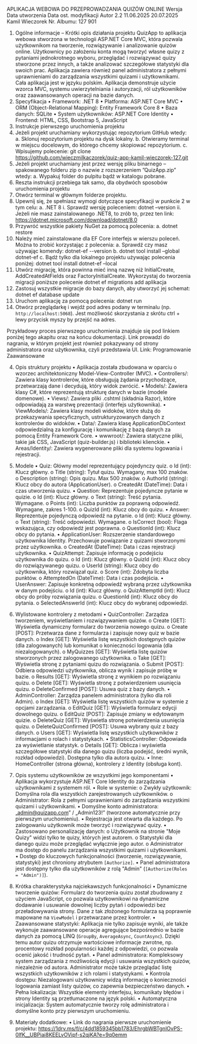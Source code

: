 
APLIKACJA WEBOWA DO PRZEPROWADZANIA QUIZÓW ONLINE
Wersja	Data utworzenia	Data ost. modyfikacji	Autor
2.2	11.06.2025	20.07.2025	Kamil Wieczorek 
Nr. Albumu: 127 901
1.	Ogólne informacje – Krótki opis działania projektu
QuizApp to aplikacja webowa stworzona w technologii ASP.NET Core MVC, która pozwala użytkownikom na tworzenie, rozwiązywanie i analizowanie quizów online. Użytkownicy po założeniu konta mogą tworzyć własne quizy z pytaniami jednokrotnego wyboru, przeglądać i rozwiązywać quizy stworzone przez innych, a także analizować szczegółowe statystyki dla swoich prac. Aplikacja zawiera również panel administratora z pełnymi uprawnieniami do zarządzania wszystkimi quizami i użytkownikami. Cała aplikacja jest w języku polskim. Aplikacja demonstruje użycie wzorca MVC, systemu uwierzytelniania i autoryzacji, ról użytkowników oraz zaawansowanych operacji na bazie danych.
2.	Specyfikacja
•	Framework: .NET 8
•	Platforma: ASP.NET Core MVC
•	ORM (Object-Relational Mapping): Entity Framework Core 8
•	Baza danych: SQLite
•	System użytkowników: ASP.NET Core Identity
•	Frontend: HTML, CSS, Bootstrap 5, JavaScript
3.	Instrukcje pierwszego uruchomienia projektu
1.	Jeżeli projekt uruchamiany wykorzystując repozytorium GitHub wtedy: 
a.	Sklonuj repozytorium projektu na dysk lokalny.
b.	Otwieramy terminal w miejscu docelowym, do którego chcemy skopiować repozytorium.
c.	Wpisujemy polecenie:
git clone https://github.com/wieczmilkaczorek/quiz-app-kamil-wieczorek-127.git
2.	Jeżeli projekt uruchamiany jest przez wersję pliku binarnego – spakowanego folderu zip o nazwie z rozszerzeniem ”QuizApp.zip” wtedy:
a.	Wypakuj folder do pulpitu bądź w katalogu pobrane.
3.	Reszta instrukcji przebiega tak samo, dla obydwóch sposobów uruchomienia projektu
4.	Otwórz terminal w głównym folderze projektu.
5.	Upewnij się, że spełniasz wymogi dotyczące specyfikacji w punkcie 2 w tym celu:
a.	.NET 8 
i.	Sprawdź wersję poleceniem: dotnet –version
ii.	Jeżeli nie masz zainstalowanego .NET8, to zrób to, przez ten link:
https://dotnet.microsoft.com/download/dotnet/8.0
6.	Przywróć wszystkie pakiety NuGet za pomocą polecenia:
a.	dotnet restore
7.	Należy mieć zainstalowane dla EF Core interfejs w wierszu poleceń. Można to zrobić korzystając z polecenia:
a.	Sprawdź czy masz używając komendy: dotnet-ef --version
b.	dotnet tool install –global dotnet-ef
c.	Bądź tylko dla lokalnego projektu używając polecenia poniżej:
dotnet tool install dotnet-ef –local
8.	Utwórz migrację, która powinna mieć inną nazwę niż InitialCreate, AddCreatedAtFields oraz FactoryInitialCreate. Wykorzystaj do tworzenia migracji poniższe polecenie
dotnet ef migrations add aplikacja
9.	Zastosuj wszystkie migracje do bazy danych, aby utworzyć jej schemat:
dotnet ef database update
10.	Uruchom aplikację za pomocą polecenia:
dotnet run
11.	Otwórz przeglądarkę i wejdź pod adres podany w terminalu (np. `http://localhost:5068`). Jest możliwość skorzystania z skrótu ctrl + lewy przycisk myszy by przejść na adres.
 

Przykładowy proces pierwszego uruchomienia znajduje się pod linkiem poniżej tego akapitu oraz na końcu dokumentacji. Link prowadzi do nagrania, w którym projekt jest również pokazywany od strony administratora oraz użytkownika, czyli przedstawia UI.
Link: Programowanie Zaawansowane

4.	Opis struktury projektu
•	Aplikacja została zbudowana w oparciu o wzorzec architektoniczny Model-View-Controller (MVC).
•	Controllers/: Zawiera klasy kontrolerów, które obsługują żądania przychodzące, przetwarzają dane i decydują, który widok zwrócić.
•	Models/: Zawiera klasy C#, które reprezentują strukturę danych w bazie (modele domenowe).
•	Views/: Zawiera pliki .cshtml (składnia Razor), które odpowiadają za warstwę prezentacji (interfejs użytkownika).
•	ViewModels/: Zawiera klasy modeli widoków, które służą do przekazywania specyficznych, ustrukturyzowanych danych z kontrolerów do widoków.
•	Data/: Zawiera klasę ApplicationDbContext odpowiedzialną za konfigurację i komunikację z bazą danych za pomocą Entity Framework Core.
•	wwwroot/: Zawiera statyczne pliki, takie jak CSS, JavaScript (quiz-builder.js) i biblioteki klienckie.
•	Areas/Identity/: Zawiera wygenerowane pliki dla systemu logowania i rejestracji.

5.	Modele
•	Quiz: Główny model reprezentujący pojedynczy quiz.
o	Id (int): Klucz główny.
o	Title (string): Tytuł quizu. Wymagany, max 100 znaków.
o	Description (string): Opis quizu. Max 500 znaków.
o	AuthorId (string): Klucz obcy do autora (ApplicationUser).
o	CreatedAt (DateTime): Data i czas utworzenia quizu.
•	Question: Reprezentuje pojedyncze pytanie w quizie.
o	Id  (int): Klucz główny.
o	Text (string): Treść pytania. Wymagane.
o	Points (int): Liczba punktów za poprawną odpowiedź. Wymagane, zakres 1-100.
o	QuizId (int): Klucz obcy do quizu.
•	Answer: Reprezentuje pojedynczą odpowiedź na pytanie.
o	Id (int): Klucz główny.
o	Text (string): Treść odpowiedzi. Wymagane.
o	IsCorrect (bool): Flaga wskazująca, czy odpowiedź jest poprawna.
o	QuestionId (int): Klucz obcy do pytania.
•	ApplicationUser: Rozszerzenie standardowego użytkownika Identity. Przechowuje powiązanie z quizami stworzonymi przez użytkownika.
o	CreatedAt (DateTime): Data i czas rejestracji użytkownika.
•	QuizAttempt: Zapisuje informację o podejściu użytkownika do quizu.
o	Id (int): Klucz główny.
o	QuizId (int): Klucz obcy do rozwiązywanego quizu.
o	UserId (string): Klucz obcy do użytkownika, który rozwiązał quiz.
o	Score (int): Zdobyta liczba punktów.
o	AttemptedOn (DateTime): Data i czas podejścia.
•	UserAnswer: Zapisuje konkretną odpowiedź wybraną przez użytkownika w danym podejściu.
o	Id (int): Klucz główny.
o	QuizAttemptId (int): Klucz obcy do próby rozwiązania quizu.
o	QuestionId (int): Klucz obcy do pytania.
o	SelectedAnswerId (int): Klucz obcy do wybranej odpowiedzi.

6.	Wylistowane kontrolery z metodami
•	QuizController: Zarządza tworzeniem, wyświetlaniem i rozwiązywaniem quizów.
o	Create [GET]: Wyświetla dynamiczny formularz do tworzenia nowego quizu.
o	Create [POST]: Przetwarza dane z formularza i zapisuje nowy quiz w bazie danych.
o	Index [GET]: Wyświetla listę wszystkich dostępnych quizów (dla zalogowanych) lub komunikat o konieczności logowania (dla niezalogowanych).
o	MyQuizzes [GET]: Wyświetla listę quizów stworzonych przez zalogowanego użytkownika.
o	Take [GET]: Wyświetla stronę z pytaniami quizu do rozwiązania.
o	Submit [POST]: Odbiera odpowiedzi użytkownika, oblicza wynik i zapisuje próbę w bazie.
o	Results [GET]: Wyświetla stronę z wynikiem po rozwiązaniu quizu.
o	Delete [GET]: Wyświetla stronę z potwierdzeniem usunięcia quizu.
o	DeleteConfirmed [POST]: Usuwa quiz z bazy danych.
•	AdminController: Zarządza panelem administratora (tylko dla roli Admin).
o	Index [GET]: Wyświetla listę wszystkich quizów w systemie z opcjami zarządzania.
o	EditQuiz [GET]: Wyświetla formularz edycji dowolnego quizu.
o	EditQuiz [POST]: Zapisuje zmiany w edytowanym quizie.
o	DeleteQuiz [GET]: Wyświetla stronę potwierdzenia usunięcia quizu.
o	DeleteQuizConfirmed [POST]: Usuwa wybrany quiz z bazy danych.
o	Users [GET]: Wyświetla listę wszystkich użytkowników z informacjami o rolach i statystykach.
•	StatisticsController: Odpowiada za wyświetlanie statystyk.
o	Details [GET]: Oblicza i wyświetla szczegółowe statystyki dla danego quizu (liczba podejść, średni wynik, rozkład odpowiedzi). Dostępna tylko dla autora quizu.
•	Inne: HomeController (strona główna), kontrolery z Identity (obsługa kont).
7.	Opis systemu użytkowników ze wszystkimi jego komponentami
•	Aplikacja wykorzystuje ASP.NET Core Identity do zarządzania użytkownikami z systemem ról.
•	Role w systemie:
o	Zwykły użytkownik: Domyślna rola dla wszystkich zarejestrowanych użytkowników.
o	Administrator: Rola z pełnymi uprawnieniami do zarządzania wszystkimi quizami i użytkownikami.
•	Domyślne konto administratora: „admin@quizapp.com” / „Admin123!”  (tworzone automatycznie przy pierwszym uruchomieniu).
•	Rejestracja jest otwarta dla każdego. Po zalogowaniu użytkownik może tworzyć i rozwiązywać quizy.
•	Zastosowano personalizację danych:
o	Użytkownik na stronie "Moje Quizy" widzi tylko te quizy, których jest autorem.
o	Statystyki dla danego quizu może przeglądać wyłącznie jego autor.
o	Administrator ma dostęp do panelu zarządzania wszystkimi quizami i użytkownikami.
•	Dostęp do kluczowych funkcjonalności (tworzenie, rozwiązywanie, statystyki) jest chroniony atrybutem `[Authorize]`.
•	Panel administratora jest dostępny tylko dla użytkowników z rolą "Admin" (`[Authorize(Roles = "Admin")]`).
8.	Krótka charakterystyka najciekawszych funkcjonalności
•	Dynamiczne tworzenie quizów: Formularz do tworzenia quizu został zbudowany z użyciem JavaScript, co pozwala użytkownikowi na dynamiczne dodawanie i usuwanie dowolnej liczby pytań i odpowiedzi bez przeładowywania strony. Dane z tak złożonego formularza są poprawnie mapowane na `ViewModel` i przetwarzane przez kontroler.
•	Zaawansowane statystyki: Aplikacja nie tylko zapisuje wyniki, ale także wykonuje zaawansowane operacje agregujące bezpośrednio w bazie danych za pomocą LINQ (`GroupBy`, `AverageAsync`, `CountAsync`). Dzięki temu autor quizu otrzymuje wartościowe informacje zwrotne, np. procentowy rozkład popularności każdej z odpowiedzi, co pozwala ocenić jakość i trudność pytań.
•	Panel administratora: Kompleksowy system zarządzania z możliwością edycji i usuwania wszystkich quizów, niezależnie od autora. Administrator może także przeglądać listę wszystkich użytkowników z ich rolami i statystykami.
•	Kontrola dostępu: Niezalogowani użytkownicy widzą informację o konieczności logowania zamiast listy quizów, co zapewnia bezpieczeństwo danych.
•	Pełna lokalizacja: Wszystkie elementy interfejsu, komunikaty błędów i strony Identity są przetłumaczone na język polski.
•	Automatyczna inicjalizacja: System automatycznie tworzy rolę administratora i domyślne konto przy pierwszym uruchomieniu.
9.	Materiały dodatkowe:
•	Link do nagrania pierwsze uruchomienie projektu:
https://1drv.ms/f/c/4dd1859345bb1783/EhrgbWBTgnlOvPS-0lfK__UBPiai8KEELvOVipf-s2qjKA?e=9q0emm

